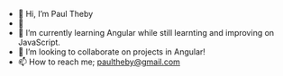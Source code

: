 - 👋 Hi, I’m Paul Theby
- 👀 
- 🌱 I’m currently learning Angular while still learnting and improving on JavaScript. 
- 💞️ I’m looking to collaborate on projects in Angular!
- 📫 How to reach me; paultheby@gmail.com

<!---
Ptheby/Ptheby is a ✨ special ✨ repository because its `README.md` (this file) appears on your GitHub profile.
You can click the Preview link to take a look at your changes.
--->

